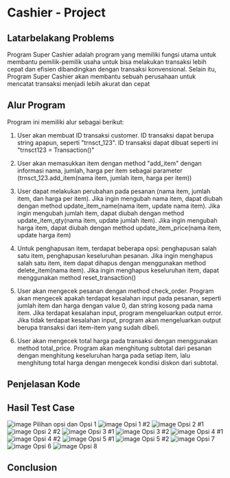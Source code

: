 # Cashier - Project

## Latarbelakang Problems
Program Super Cashier adalah program yang memiliki fungsi utama untuk membantu pemilik-pemilik usaha untuk bisa melakukan transaksi lebih cepat dan efisien dibandingkan dengan transaksi konvensional. Selain itu, Program Super Cashier akan membantu sebuah perusahaan untuk mencatat transaksi menjadi lebih akurat dan cepat
## Alur Program
Program ini memiliki alur sebagai berikut:
1. User akan membuat ID transaksi customer. ID transaksi dapat berupa string apapun, seperti "trnsct_123". ID transaksi dapat dibuat seperti ini "trnsct123 = Transaction()"

2. User akan memasukkan item dengan method "add_item" dengan informasi nama, jumlah, harga per item sebagai parameter (trnsct_123.add_item(nama item, jumlah item, harga per item))

3. User dapat melakukan perubahan pada pesanan (nama item, jumlah item, dan harga per item). Jika ingin mengubah nama item, dapat diubah dengan method update_item_name(nama item, update nama item). Jika ingin mengubah jumlah item, dapat diubah dengan method update_item_qty(nama item, update jumlah item). Jika ingin mengubah harga item, dapat diubah dengan method update_item_price(nama item, update harga item)

4. Untuk penghapusan item, terdapat beberapa opsi: penghapusan salah satu item, penghapusan keseluruhan pesanan. Jika ingin menghapus salah satu item, item dapat dihapus dengan menggunakan method delete_item(nama item). Jika ingin menghapus keseluruhan item, dapat menggunakan method reset_transaction()

5. User akan mengecek pesanan dengan method check_order. Program akan mengecek apakah terdapat kesalahan input pada pesanan, seperti jumlah item dan harga dengan value 0, dan string kosong pada nama item. Jika terdapat kesalahan input, program mengeluarkan output error. Jika tidak terdapat kesalahan input, program akan mengeluarkan output berupa transaksi dari item-item yang sudah dibeli.

6. User akan mengecek total harga pada transaksi dengan menggunakan method total_price. Program akan menghitung subtotal dari pesanan dengan menghitung keseluruhan harga pada setiap item, lalu menghitung total harga dengan mengecek kondisi diskon dari subtotal.

## Penjelasan Kode
## Hasil Test Case
![image](https://user-images.githubusercontent.com/113890684/218240907-685763f1-568f-457e-9d1b-46478fe0734b.png) Pilihan opsi dan Opsi 1
![image](https://user-images.githubusercontent.com/113890684/218240925-2a91f532-1dd4-49e2-9c16-c068fcd9c81d.png) Opsi 1 #2
![image](https://user-images.githubusercontent.com/113890684/218240939-97e4fdd1-69f8-4f51-9b1b-1df8863b4024.png) Opsi 2 #1
![image](https://user-images.githubusercontent.com/113890684/218240951-d6da0d7e-5bcb-434e-8e8b-532062733881.png) Opsi 2 #2
![image](https://user-images.githubusercontent.com/113890684/218240977-e415262f-7b7e-441d-9a12-24af68b63a29.png) Opsi 3 #1
![image](https://user-images.githubusercontent.com/113890684/218241019-4a16bf65-b26d-4619-b375-74d566170194.png) Opsi 3 #2
![image](https://user-images.githubusercontent.com/113890684/218241042-f33defb4-80db-41d3-9995-b3a4c71baad6.png) Opsi 4 #1
![image](https://user-images.githubusercontent.com/113890684/218241058-9d1ede13-3044-445a-b3cf-c76e45d1fc42.png) Opsi 4 #2
![image](https://user-images.githubusercontent.com/113890684/218241082-34da4ceb-c141-470a-aac8-8287a4d034c0.png) Opsi 5 #1
![image](https://user-images.githubusercontent.com/113890684/218241098-11bbb46e-b8ef-4ad5-9a18-b298b82ee27e.png) Opsi 5 #2
![image](https://user-images.githubusercontent.com/113890684/218241128-5121cbc3-5716-4b3e-8af3-39bf943036ee.png) Opsi 7
![image](https://user-images.githubusercontent.com/113890684/218241152-f335dd21-8f9d-4ce2-98b6-9e41e09c91b8.png) Opsi 6
![image](https://user-images.githubusercontent.com/113890684/218241198-13484e49-68ae-42f5-97c5-4f793950ebbd.png) Opsi 8
## Conclusion
